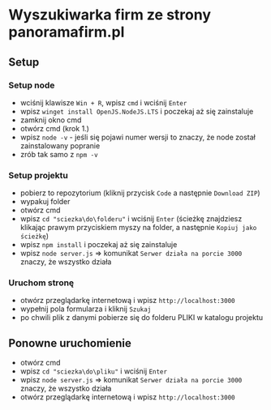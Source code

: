 # Wyszukiwarka firm ze strony panoramafirm.pl

## Setup

### Setup node

-   wciśnij klawisze `Win + R`, wpisz `cmd` i wciśnij `Enter`
-   wpisz `winget install OpenJS.NodeJS.LTS` i poczekaj aż się zainstaluje
-   zamknij okno cmd
-   otwórz cmd (krok 1.)
-   wpisz `node -v` - jeśli się pojawi numer wersji to znaczy, że node został zainstalowany popranie
-   zrób tak samo z `npm -v`

### Setup projektu

-   pobierz to repozytorium (kliknij przycisk `Code` a następnie `Download ZIP`)
-   wypakuj folder
-   otwórz cmd
-   wpisz `cd "sciezka\do\folderu"` i wciśnij `Enter` (ścieżkę znajdziesz klikając prawym przyciskiem myszy na folder, a następnie `Kopiuj jako ścieżkę`)
-   wpisz `npm install` i poczekaj aż się zainstaluje
-   wpisz `node server.js` => komunikat `Serwer działa na porcie 3000` znaczy, że wszystko działa

### Uruchom stronę

-   otwórz przeglądarkę internetową i wpisz `http://localhost:3000`
-   wypełnij pola formularza i kliknij `Szukaj`
-   po chwili plik z danymi pobierze się do folderu PLIKI w katalogu projektu

## Ponowne uruchomienie

-   otwórz cmd
-   wpisz `cd "sciezka\do\pliku"` i wciśnij `Enter`
-   wpisz `node server.js` => komunikat `Serwer działa na porcie 3000` znaczy, że wszystko działa
-   otwórz przeglądarkę internetową i wpisz `http://localhost:3000`
